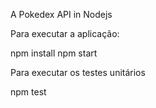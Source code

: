 A Pokedex API in Nodejs

Para executar a aplicação:

npm install
npm start

Para executar os testes unitários

npm test
